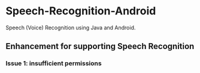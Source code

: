 # Speech-Recognition-Android

Speech (Voice) Recognition using Java and Android.

## Enhancement for supporting Speech Recognition

### Issue 1: insufficient permissions
